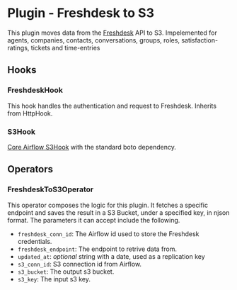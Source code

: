 # Plugin - Freshdesk to S3

This plugin moves data from the [Freshdesk](https://developers.freshdesk.com/api) API to S3. Impelemented for agents, companies, contacts, conversations, groups, roles, satisfaction-ratings, tickets and time-entries
## Hooks
### FreshdeskHook
This hook handles the authentication and request to Freshdesk. Inherits from HttpHook.

### S3Hook
[Core Airflow S3Hook](https://pythonhosted.org/airflow/_modules/S3_hook.html) with the standard boto dependency.

## Operators
### FreshdeskToS3Operator
This operator composes the logic for this plugin. It fetches a specific endpoint and saves the result in a S3 Bucket, under a specified key, in
njson format. The parameters it can accept include the following.

- `freshdesk_conn_id`: The Airflow id used to store the Freshdesk credentials.
- `freshdesk_endpoint`: The endpoint to retrive data from.
- `updated_at`: *optional* string with a date, used as a replication key
- `s3_conn_id`: S3 connection id from Airflow.  
- `s3_bucket`: The output s3 bucket.  
- `s3_key`: The input s3 key.  